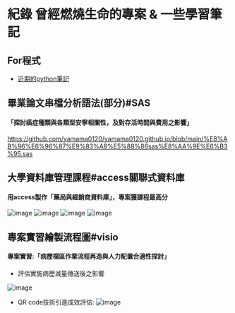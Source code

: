 紀錄 曾經燃燒生命的專案 & 一些學習筆記
==

For程式
---
* [近期的python筆記](https://github.com/yamama0120/yamama0120.github.io/blob/main/1121213python%20learn.ipynb)


畢業論文串檔分析語法(部分)#SAS
--
#### 「探討癌症種類與各類型安寧相關性，及對存活時間與費用之影響」
https://github.com/yamama0120/yamama0120.github.io/blob/main/%E8%AB%96%E6%96%87%E9%83%A8%E5%88%86sas%E8%AA%9E%E6%B3%95.sas


大學資料庫管理課程#access關聯式資料庫
---

#### 用access製作「藥局與經銷商資料庫」，專案獲課程最高分

![image](https://github.com/yamama0120/yamama0120.github.io/blob/main/image/1111.PNG)
![image](https://github.com/yamama0120/yamama0120.github.io/blob/main/image/2222.PNG)
![image](https://github.com/yamama0120/yamama0120.github.io/blob/main/image/3333.PNG)
![image](https://github.com/yamama0120/yamama0120.github.io/blob/main/image/4444.PNG)



  
專案實習繪製流程圖#visio
---
#### 專案實習:「病歷檔區作業流程再造與⼈⼒配置合適性探討」 

- 評估實施病歷減量傳送後之影響  

![image](https://github.com/yamama0120/yamama0120.github.io/blob/main/image/5555.PNG)  

- QR code技術引進成效評估:
![image](https://github.com/yamama0120/yamama0120.github.io/blob/main/image/6666.PNG)

